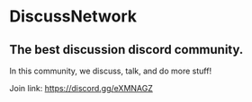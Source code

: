 # DiscussNetwork
## The best discussion discord community.

In this community, we discuss, talk, and do more stuff!

Join link: https://discord.gg/eXMNAGZ
